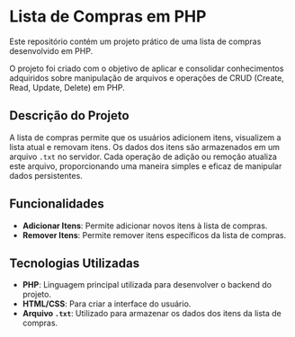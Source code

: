 # Lista de Compras em PHP

Este repositório contém um projeto prático de uma lista de compras desenvolvido em PHP. 

O projeto foi criado com o objetivo de aplicar e consolidar conhecimentos adquiridos sobre manipulação de arquivos e operações de CRUD (Create, Read, Update, Delete) em PHP.

## Descrição do Projeto

A lista de compras permite que os usuários adicionem itens, visualizem a lista atual e removam itens. Os dados dos itens são armazenados em um arquivo `.txt` no servidor. Cada operação de adição ou remoção atualiza este arquivo, proporcionando uma maneira simples e eficaz de manipular dados persistentes.

## Funcionalidades

- **Adicionar Itens**: Permite adicionar novos itens à lista de compras.
- **Remover Itens**: Permite remover itens específicos da lista de compras.

## Tecnologias Utilizadas

- **PHP**: Linguagem principal utilizada para desenvolver o backend do projeto.
- **HTML/CSS**: Para criar a interface do usuário.
- **Arquivo `.txt`**: Utilizado para armazenar os dados dos itens da lista de compras.
